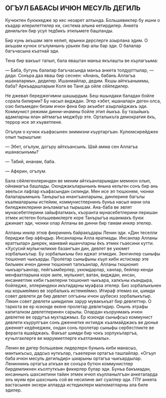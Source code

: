 ## ОГЪУЛ БАБАСЫ ИЧЮН МЕСУЛЬ ДЕГИЛЬ

Кучюктен буюккедже эр кес незарет алтында.
Большевиклер бу ишни о къадар илерилеттилер ки, система алына кетирдилер.
Анкета денильген бир усул тедбикъ этильмеге башланды.

Бир кунь акъшам эвге келип, ярынки дерслерге азырлана эдим.
О акъшам кучюк огълумнынъ урькек бир алы бар эди.
О балалар багъчасына къатнай эди.

Тена бир вакъыт тапып, бала яваштан манъа якълашты ве къулагъыма:

— Баба, бугунь балалар багъчасында манъа анкета толдурттылар, — деди.
Сонъра даа яваш бир сеснен: «Ананъ, бабанъ Аллагъа ишаналармы», дедилер.
Ишанмайлар, дедим.
Яхшы айткъаныммы, баба?
Аркъадашларым Коля ве Таня да ойле сёйледилер.

Не джевап береджегимни шашырдым.
Беш яшындаки баладан бойле сорала билирми?
Бу насыл видждан.
Эгер «эбет, ишаналар» деген олса, озю бильмеден бизим ичюн фена бир акъибет азырлайджакъ эди.
Коммунист режими динни-инамны бойле этип йыкъа.
Бу тазыйыкъ адамларны ялан айтмагъа меджбур эте.
Орталыкъта демократия ёкъ, террор исе эп къуветлене.

Огълум о кучюк къафасынен эиимизни къуртаргъан.
Кулюмсирейджек олып тырыштым:

— Эбет, огълум, догъру айткъансынъ.
Шай амма сен Аллагъа ишанасынъмы?

— Табий, инанам, баба.

— Аферин, огълум.

Бала сёйлегенлеринден ве меним айткъанларымдан мемнюн олып, ойнамагъа башлады.
Оюнджакъларынынъ янына кельген сонъ бир ань эвельси лафлар къафасындан силинди.
Мен исе эп тюшюнем, чюнки балаларымнынъ Танърыгъа инангъанларыны, динлерине багълы къалмаларыны истейим, коммунистлернинъ бунъа насыл мани ола биледжеклерини анъламагъа тырышам.
Ана-баба ве эвлят мунасебетлерини зайыфлатмакъ, къоранта мунасебетлерини перишан этмек истеген большевиклерге коре Танърыгъа ишанмакъ буюк джинает эди, чюнки олар Алланы ве динни бир тамам инкяр этелер.

Алланы инкяр этюв фикрининъ байракъдары Ленин эди.
«Дин теселли бериджи бир афёндыр.
Инсанларны Алла яратмады.
Инсанлар Алланы яраттылар» диерек, маневий ишанчларны ёкъ этмек гъаесини кутти.
«Хусусий мулькчиликке базангъан дин, девлет ве укюмет зорбалыкътыр.
Бу зорбалыкъны биз иджат этмедик.
Зенгинлер сыныфы тюшюнип чыкъарды.
Пролетар сыныфыны къул киби истисмар эте бильмек ичюн динни тюшюнип тапкъанлар, Алланы тюшюнип чыкъаргъанлар, пейгъамберлер, укюмдарлар, ханлар, бейлер кенди менфаатларына коре аиле, мулькиет, ватан, видждан, инсан, инсаниетлик киби гъаелерни тюшюнип чыкъара, халкъны къандыра, бойледже, эллериндеки икътидарны муафаза этелер.
Биз зорбалыкънен иш корьмеймиз ве зорбалыкъ истемеймиз.
Итираф этемиз ки, шимди совет девлети де бир девлет олгъаны ичюн шубесиз зорбалыкътыр.
Лякин совет девлети шимдилик зарур мувакъкъат бир девлеттир.
О тарихта ве ер юзюнде екяне пролетар девлетидир.
Онынъ этрафы капитализм девлетлеринен сарылы.
Олардан къорунмакъ ичюн девлетке ве ордугъа мухтаджмыз.
Ер юзюнде сыныфсыз коммунист девлети къурулгъан сонъ дженнетке ихтиядж къалмайджакъ ве дюнья дженнет кедёнеджек, ондан сонъ пролетар сыныфы сербестликте ве ферахта яшайджакъ.
Факъат шимди бир чокъ зорлукъларгъа, кучьлгаклерге ве марумиетлерге къатланмалы».

Ленин ве дигер большевик лидерлерн бунынъ киби манасыз, мантыкъсыз, дадсыз нуткълар, гъаелерни ортагъа ташлайлар.
«Огъул баба ичюн месуль дегильдир» шиарыны ортагъа чыкъардылар.
Лениннинъ ортагъа аткъан ве сонъра бутюн коммунистлер бирдемликнен къолтуткъан фикирлер булар эди.
Бунъа бакъмадан, инсаннынъ шахсиетини тайин этмек ичюп къулланылгъан анкеталарда энъ муим ери шахснынъ сой ве несилине аит суаллер эди.
ГПУ анкета вастасынен эксери алларда истедиклери малюматларны ала биле эдилер.